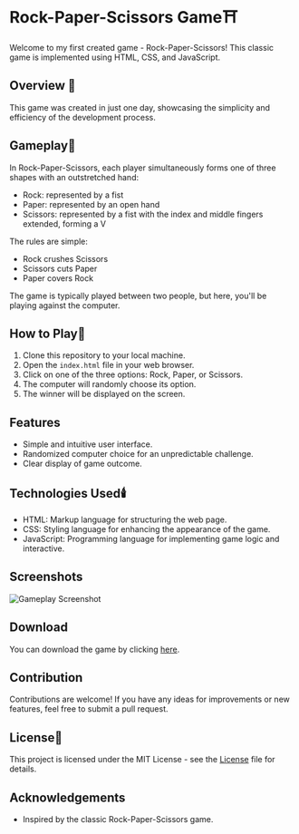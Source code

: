 # Rock-Paper-Scissors Game⛩️

Welcome to my first created game - Rock-Paper-Scissors! This classic game is implemented using HTML, CSS, and JavaScript.

## Overview 🧭

This game was created in just one day, showcasing the simplicity and efficiency of the development process.

## Gameplay🎯

In Rock-Paper-Scissors, each player simultaneously forms one of three shapes with an outstretched hand:
- Rock: represented by a fist
- Paper: represented by an open hand
- Scissors: represented by a fist with the index and middle fingers extended, forming a V

The rules are simple:
- Rock crushes Scissors
- Scissors cuts Paper
- Paper covers Rock

The game is typically played between two people, but here, you'll be playing against the computer.

## How to Play🧶

1. Clone this repository to your local machine.
2. Open the `index.html` file in your web browser.
3. Click on one of the three options: Rock, Paper, or Scissors.
4. The computer will randomly choose its option.
5. The winner will be displayed on the screen.

## Features

- Simple and intuitive user interface.
- Randomized computer choice for an unpredictable challenge.
- Clear display of game outcome.

## Technologies Used🕯️

- HTML: Markup language for structuring the web page.
- CSS: Styling language for enhancing the appearance of the game.
- JavaScript: Programming language for implementing game logic and interactive.

## Screenshots

![Gameplay Screenshot](/screenshots/gameplay.png)

## Download

You can download the game by clicking [here](https://www.webintoapp.com/store/300799).

## Contribution

Contributions are welcome! If you have any ideas for improvements or new features, feel free to submit a pull request.

## License📜

This project is licensed under the MIT License - see the [License](LICENSE) file for details.

## Acknowledgements

- Inspired by the classic Rock-Paper-Scissors game.
  
